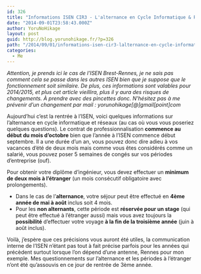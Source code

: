 ```yaml
---
id: 326
title: "Informations ISEN CIR3 - L'alternance en Cycle Informatique & Réseaux"
date: "2014-09-01T23:58:43.000Z"
author: YoruNoHikage
layout: post
guid: http://blog.yorunohikage.fr/?p=326
path: "/2014/09/01/informations-isen-cir3-lalternance-en-cycle-informatique-reseaux/"
categories:
  - Me
---
```

_Attention, je prends ici le cas de l’ISEN Brest-Rennes, je ne sais pas comment cela se passe dans les autres ISEN bien que je suppose que le fonctionnement soit similaire. De plus, ces informations sont valables pour 2014/2015, et plus cet article vieillira, plus il y aura des risques de changements. À prendre avec des pincettes donc. N’hésitez pas à me prévenir d’un changement par mail : yorunohikage[@]gmail[point]com_

Aujourd’hui c’est la rentrée à l’ISEN, voici quelques informations sur l’alternance en cycle informatique et réseaux (au cas où vous vous poseriez quelques questions). Le contrat de professionnalisation **commence au début du mois d’octobre** bien que l’année à l’ISEN commence début septembre. Il a une durée d’un an, vous pouvez donc dire adieu à vos vacances d’été de deux mois mais comme vous êtes considérés comme un salarié, vous pouvez poser 5 semaines de congés sur vos périodes d’entreprise (ouf).

Pour obtenir votre diplôme d’ingénieur, vous devez effectuer un **minimum de deux mois à l’étranger** (un mois consécutif obligatoire avec prolongements).

  * Dans le cas de l’**alternance**, votre séjour peut être effectué en **4ème année de mai à août** inclus soit 4 mois.
  * Pour les **non alternants**, cette période est **réservée pour un stage** (qui peut être effectué à l’étranger aussi) mais vous avez toujours la **possibilité** d’effectuer votre voyage **à la fin de la troisième année** (juin à août inclus).

Voilà, j’espère que ces précisions vous auront été utiles, la communication interne de l’ISEN n’étant pas tout à fait précise parfois pour les années qui précèdent surtout lorsque l’on dépend d’une antenne, Rennes pour mon exemple. Mes questionnements sur l’alternance et les périodes à l’étranger n’ont été qu’assouvis en ce jour de rentrée de 3ème année.

